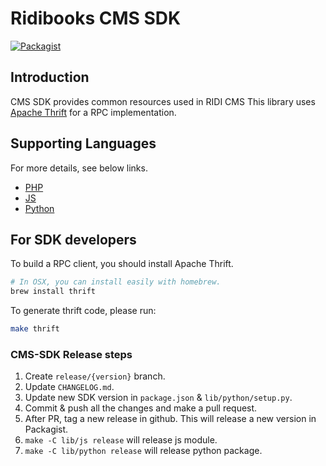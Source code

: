 # Ridibooks CMS SDK

[![Packagist](https://img.shields.io/packagist/v/ridibooks/cms-sdk.svg)](https://packagist.org/packages/ridibooks/cms-sdk)

## Introduction

CMS SDK provides common resources used in RIDI CMS
This library uses [Apache Thrift](https://thrift.apache.org) for a RPC implementation.

## Supporting Languages

For more details, see below links.

- [PHP](./lib/php/README.md)
- [JS](./lib/js/README.md)
- [Python](./lib/python/README.md)

## For SDK developers

To build a RPC client, you should install Apache Thrift.

``` sh
# In OSX, you can install easily with homebrew.
brew install thrift
```

To generate thrift code, please run:

``` sh
make thrift
```

### CMS-SDK Release steps

1. Create `release/{version}` branch.
1. Update `CHANGELOG.md`.
1. Update new SDK version in `package.json` & `lib/python/setup.py`.
1. Commit & push all the changes and make a pull request.
1. After PR, tag a new release in github. This will release a new version in Packagist.
1. `make -C lib/js release` will release js module.
1. `make -C lib/python release` will release python package.
